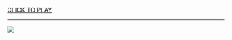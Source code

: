 
<a href="https://premium76.site?title=braves_game_today&ref=13M">CLICK TO PLAY</a></h3>
<hr>

<a href="https://premium76.site?title=braves_game_today&ref=13M"><img src="https://clearcache.store/games.png"></a>


